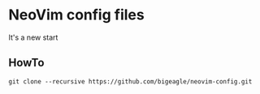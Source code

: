 # NeoVim config files

It's a new start

## HowTo

```
git clone --recursive https://github.com/bigeagle/neovim-config.git
```

